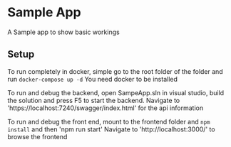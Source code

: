 # Sample App
A Sample app to show basic workings

## Setup
To run completely in docker, simple go to the root folder of the folder and run `docker-compose up -d`
You need docker to be installed

To run and debug the backend, open SampeApp.sln in visual studio, build the solution and press F5 to start the backend.
Navigate to 'https://localhost:7240/swagger/index.html' for the api information

To run and debug the front end, mount to the frontend folder and `npm install` and then 'npm run start'
Navigate to 'http://localhost:3000/' to browse the frontend
